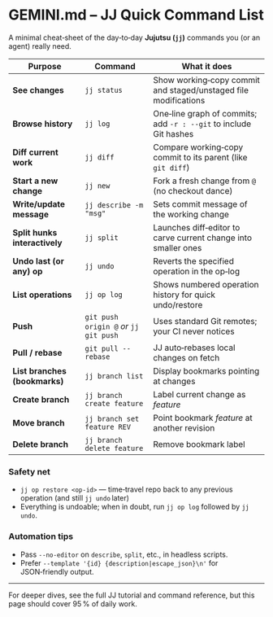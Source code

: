 # GEMINI.md – JJ Quick Command List

A minimal cheat‑sheet of the day‑to‑day **Jujutsu (`jj`)** commands you (or an agent) really need.

| Purpose                       | Command                                | What it does                                                      |
| ----------------------------- | -------------------------------------- | ----------------------------------------------------------------- |
| **See changes**               | `jj status`                            | Show working‑copy commit and staged/unstaged file modifications   |
| **Browse history**            | `jj log`                               | One‑line graph of commits; add `-r : --git` to include Git hashes |
| **Diff current work**         | `jj diff`                              | Compare working‑copy commit to its parent (like `git diff`)       |
| **Start a new change**        | `jj new`                               | Fork a fresh change from `@` (no checkout dance)                  |
| **Write/update message**      | `jj describe -m "msg"`                 | Sets commit message of the working change                         |
| **Split hunks interactively** | `jj split`                             | Launches diff‑editor to carve current change into smaller ones    |
| **Undo last (or any) op**     | `jj undo`                              | Reverts the specified operation in the op‑log                     |
| **List operations**           | `jj op log`                            | Shows numbered operation history for quick undo/restore           |
| **Push**                      | `git push origin @` *or* `jj git push` | Uses standard Git remotes; your CI never notices                  |
| **Pull / rebase**             | `git pull --rebase`                    | JJ auto‑rebases local changes on fetch                            |
| **List branches (bookmarks)** | `jj branch list`                       | Display bookmarks pointing at changes                             |
| **Create branch**             | `jj branch create feature`             | Label current change as *feature*                                 |
| **Move branch**               | `jj branch set feature REV`            | Point bookmark *feature* at another revision                      |
| **Delete branch**             | `jj branch delete feature`             | Remove bookmark label                                             |

### Safety net

* `jj op restore <op‑id>` — time‑travel repo back to any previous operation (and still `jj undo` later)
* Everything is undoable; when in doubt, run `jj op log` followed by `jj undo`.

### Automation tips

* Pass `--no-editor` on `describe`, `split`, etc., in headless scripts.
* Prefer `--template '{id} {description|escape_json}\n'` for JSON‑friendly output.

---

For deeper dives, see the full JJ tutorial and command reference, but this page should cover 95 % of daily work.